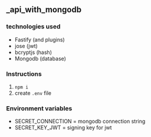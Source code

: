 ## _api_with_mongodb

### technologies used

- Fastify (and plugins)
- jose (jwt)
- bcryptjs (hash)
- Mongodb (database)

### Instructions

1. `npm i`
2. create `.env` file 

### Environment variables

- SECRET_CONNECTION = mongodb connection string
- SECRET_KEY_JWT = signing key for jwt
